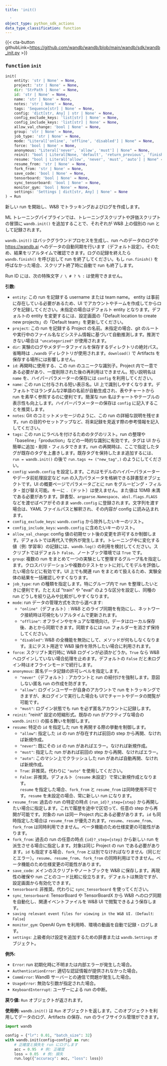 ```yaml
---
title: 'init()

  '
object_type: python_sdk_actions
data_type_classification: function
---
```


{{< cta-button githubLink=https://github.com/wandb/wandb/blob/main/wandb/sdk/wandb_init.py >}}




### <kbd>function</kbd> `init`

```python
init(
    entity: 'str | None' = None,
    project: 'str | None' = None,
    dir: 'StrPath | None' = None,
    id: 'str | None' = None,
    name: 'str | None' = None,
    notes: 'str | None' = None,
    tags: 'Sequence[str] | None' = None,
    config: 'dict[str, Any] | str | None' = None,
    config_exclude_keys: 'list[str] | None' = None,
    config_include_keys: 'list[str] | None' = None,
    allow_val_change: 'bool | None' = None,
    group: 'str | None' = None,
    job_type: 'str | None' = None,
    mode: "Literal['online', 'offline', 'disabled'] | None" = None,
    force: 'bool | None' = None,
    anonymous: "Literal['never', 'allow', 'must'] | None" = None,
    reinit: "bool | Literal[None, 'default', 'return_previous', 'finish_previous', 'create_new']" = None,
    resume: "bool | Literal['allow', 'never', 'must', 'auto'] | None" = None,
    resume_from: 'str | None' = None,
    fork_from: 'str | None' = None,
    save_code: 'bool | None' = None,
    tensorboard: 'bool | None' = None,
    sync_tensorboard: 'bool | None' = None,
    monitor_gym: 'bool | None' = None,
    settings: 'Settings | dict[str, Any] | None' = None
) → Run
```

新しい run を開始し、W&B でトラッキングおよびログを作成します。

ML トレーニングパイプラインでは、トレーニングスクリプトや評価スクリプトの冒頭に `wandb.init()` を追加することで、それぞれが W&B 上の個別の run として記録されます。

`wandb.init()` はバックグラウンドプロセスを生成し、run へのデータのログや https://wandb.ai へのデータの自動同期を行います（デフォルト設定）。そのため、結果をリアルタイムで確認できます。ログの記録を終えたら `wandb.finish()` を呼び出して run を終了してください。もし `run.finish()` を呼ばなかった場合、スクリプト終了時に自動で run も終了します。

Run ID には、次の特殊文字 `/ \ # ? % :` は使用できません。



**引数:**
 
 - `entity`:  この run を記録する username または team name。 entity は事前に存在している必要があるため、UI でアカウントやチームを作成してからログを記録してください。未指定の場合はデフォルト entity となります。デフォルトの entity を変更するには、設定画面の「Default location to create new projects」の「Default team」を更新してください。
 - `project`:  この run を記録する Project の名前。未指定の場合、git のルートや実行中のファイル名などシステム情報に基づいて自動推測します。推測できない場合は `"uncategorized"` が使用されます。
 - `dir`:  実験のログやメタデータファイルを保存するディレクトリの絶対パス。省略時は `./wandb` ディレクトリが使用されます。`download()` で Artifacts を保存する場所には影響しません。
 - `id`:  再開時に使用する、この run のユニークな識別子。Project 内で一意である必要があり、一度削除された後の再利用はできません。短い説明名は `name` を、ハイパーパラメーターの保存には `config` を利用してください。
 - `name`:  この run に付与される短い表示名。UI 上で識別しやすくなります。デフォルトではランダムな2単語の名前が自動生成され、表やチャートから run を素早く参照するのに便利です。簡潔な run 名はチャートやテーブルの表示性も向上します。ハイパーパラメーターの保存は `config` に記入することを推奨します。
 - `notes`:  Git のコミットメッセージのように、この run の詳細な説明を残せます。run の目的やセットアップなど、将来記録を見返す際の参考情報を記入してください。
 - `tags`:  この run にラベルを付けるためのタグのリスト。run の整理や「baseline」「production」などの一時的な識別に有効です。タグは UI から簡単に追加・削除・フィルタできます。run の再開時は、ここで指定したタグが既存のタグを上書きします。既存タグを保持したまま追加するには、`run = wandb.init()` の後で `run.tags += ("new_tag",)` のようにしてください。
 - `config`:  `wandb.config` を設定します。これはモデルのハイパーパラメーターやデータ前処理設定など run の入力パラメータを格納できる辞書型オブジェクトです。UI の概要ページでパラメータごとに run をグルーピング・フィルタ・並び替え可能。キーに `.`（ドット）は使えません。また値は 10MB 未満である必要があります。辞書型、`argparse.Namespace`、`absl.flags.FLAGS` などを渡せばペアがそのまま `wandb.config` に登録されます。文字列を渡す場合は、YAML ファイルパスと解釈され、その内容が config に読み込まれます。
 - `config_exclude_keys`:  `wandb.config` から除外したいキーのリスト。
 - `config_include_keys`:  `wandb.config` に含めたいキーのリスト。
 - `allow_val_change`:  config 値の初期セット後の変更を許可するか制御します。デフォルトでは再代入で例外が発生します。トレーニング中に変化する値（例: 学習率）の記録には、`wandb.log()` の利用を検討してください。スクリプトではデフォルト `False`、ノートブック環境では `True` です。
 - `group`:  複数の run をまとめて一つの実験として整理するグループ名を指定します。クロスバリデーションや複数のテストセットに対してモデルを評価したい場合などに有効です。UI 上でも関連 run をまとめて扱えるため、実験全体の結果を一括確認しやすくなります。
 - `job_type`:  run の種類を指定します。特にグループ内で run を整理したいときに便利です。たとえば "train" や "eval" のような区分を設定し、同種の run どうしを絞り込みや比較がしやすくなります。
 - `mode`:  run データの管理方式を次から選べます:  
    - `"online"`（デフォルト）: W&B とのライブ同期を有効にし、ネットワーク接続時は可視化もリアルタイムで更新されます。
    - `"offline"`: オフラインやセキュアな環境向け。データはローカル保存後、あとから同期できます。同期するには run フォルダーを消さず保持してください。
    - `"disabled"`: W&B の全機能を無効にして、メソッドが何もしなくなります。主にテスト用途で W&B 操作を除外したい場合に利用されます。
 - `force`:  スクリプト実行時に W&B ログインが必須かどうか。`True` なら W&B へログインしていない場合処理を止めます。デフォルトの `False` だと未ログイン時はオフラインモードで続行します。
 - `anonymous`:  匿名データ記録の許可レベルを指定します。  
    - `"never"`（デフォルト）: アカウントと run の紐付けを強制します。意図しない匿名 run の作成を防ぎます。
    - `"allow"`: ログインユーザーが自身のアカウントで run をトラッキングできますが、未ログインで実行した場合も UIでチャートやデータの閲覧が可能です。
    - `"must"`: ログイン状態でも run を必ず匿名アカウントに記録します。
 - `reinit`:  "reinit" 設定の短縮形式。既存の run がアクティブな場合の `wandb.init()` の振る舞いを制御します。
 - `resume`:  特定の `id` を指定した run を再開する際の挙動を制御します。  
    - `"allow"`: 指定した `id` の run が存在すれば前回の step から再開、なければ新規作成。
    - `"never"`: 既にその `id` の run があればエラー。なければ新規作成。
    - `"must"`: 指定した run があれば前回の step から再開、なければエラー。
    - `"auto"`: このマシン上でクラッシュした run があれば自動再開、なければ新規作成。
    - `True`: 非推奨。代わりに `"auto"` を使用してください。
    - `False`: 非推奨。デフォルト（`resume` 未設定）で常に新規作成となります。  
  `resume` を指定した場合、`fork_from` と `resume_from` は同時使用不可です。`resume` を未設定の場合、常に新しい run になります。
 - `resume_from`:  過去の run の特定の時点 `{run_id}?_step={step}` から再開したい場合に指定します。これで履歴を途中で区切って、任意の step から再開が可能です。対象の run は同一 Project 内にある必要があります。`id` も同時指定した場合は `resume_from` が優先されます。`resume`、`resume_from`、`fork_from` は同時利用できません。ベータ機能のため仕様変更の可能性があります。
 - `fork_from`:  過去の run の任意の時点 `{id}?_step={step}` から新しい run を派生させる場合に指定します。対象は同じ Project の run である必要があります。`id` も指定する場合、`fork_from` とは別でなければなりません（同じだとエラー）。`resume`、`resume_from`、`fork_from` の同時利用はできません。ベータ機能のため仕様変更の可能性があります。
 - `save_code`:  メインのスクリプトやノートブックを W&B に保存します。再現性の確保や run ごとのコード比較に役立ちます。デフォルトは無効ですが、設定画面から有効化できます。
 - `tensorboard`:  非推奨。代わりに `sync_tensorboard` を使ってください。
 - `sync_tensorboard`:  TensorBoard や TensorBoardX から W&B へのログ同期を自動化し、関連イベントファイルを W&B UI で閲覧できるよう保存します。
 - `saving relevant event files for viewing in the W&B UI. (Default`:  `False`)
 - `monitor_gym`:  OpenAI Gym を利用時、環境の動画を自動で記録・ログします。
 - `settings`:  上級者向け設定を追加するための辞書または `wandb.Settings` オブジェクト。
 


**例外:**
 
 - `Error`:  run 初期化時に不明または内部エラーが発生した場合。
 - `AuthenticationError`:  適切な認証情報が提供されなかった場合。
 - `CommError`:  WandB サーバーとの通信で問題が発生した場合。
 - `UsageError`:  無効な引数が指定された場合。
 - `KeyboardInterrupt`:  ユーザーによる run の中断。



**戻り値:**
 `Run` オブジェクトが返されます。





**使用例:**
 `wandb.init()` は `Run` オブジェクトを返します。このオブジェクトを利用してデータのログ、Artifacts の保存、run のライフサイクル管理ができます。

```python
import wandb

config = {"lr": 0.01, "batch_size": 32}
with wandb.init(config=config) as run:
    # 正確度と損失を run にログします
    acc = 0.95  # 例: 正確度
    loss = 0.05  # 例: 損失
    run.log({"accuracy": acc, "loss": loss})
```
